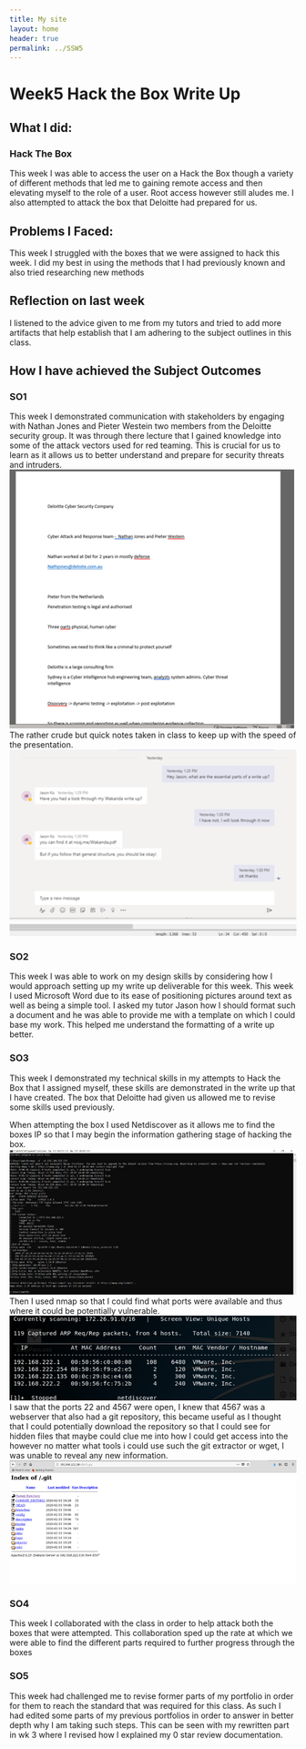 ```yaml
---
title: My site
layout: home
header: true
permalink: ../SSW5
---
```




# Week5 Hack the Box Write Up


## What I did:
### Hack The Box
This week I was able to access the user on a Hack the Box though a variety of different methods that led me to gaining remote access and then elevating myself to the role of a user. Root access however still aludes me. I also attempted to attack the box that Deloitte had prepared for us.

 
 


## Problems I Faced:
This week I struggled with the boxes that we were assigned to hack this week. I did my best in using the methods that I had previously known and also tried researching new methods 
## Reflection on last week
I listened to the advice given to me from my tutors and tried to add more artifacts that help establish that I am adhering to the subject outlines in this class.

## How I have achieved the Subject Outcomes

### SO1
This week I demonstrated communication with stakeholders by engaging with Nathan Jones and Pieter Westein two members from the Deloitte security group. It was through there lecture that I gained knowledge into some of the attack vectors used for red teaming. This is crucial for us to learn as it allows us to better understand and prepare for security threats and intruders.
 ![Notes ](/assets/notes.png)
 The rather crude but quick notes taken in class to keep up with the speed of the presentation.
  ![Jason ](/assets/jason.png)
### SO2 
This week I was able to work on my design skills by considering how I would approach setting up my write up deliverable for this week. This week I used Microsoft Word due to its ease of positioning pictures around text as well as being a simple tool. I asked my tutor Jason how I should format such a document and he was able to provide me with a template on which I could base my work. This helped me understand the formatting of a write up better.

### SO3 
This week I demonstrated my technical skills in my attempts to Hack the Box that I assigned myself, these skills are demonstrated in the write up that I have created. The box that Deloitte had given us allowed me to revise some skills used previously.

When attempting the box I used Netdiscover as it allows me to find the boxes IP so that I may begin the information gathering stage of hacking the box.
 ![netdisover ](/assets/netscan.png)
Then I used nmap so that I could find what ports were available and thus where it could be potentially vulnerable.
 ![Nmap port scan ](/assets/portscan.png)
I saw that the ports 22 and 4567 were open, I knew that 4567 was a webserver that also had a git repository, this became useful as I thought that I could potentially download the repository so that I could see for hidden files that maybe could clue me into how I could get access into the  however no matter what tools i could use such the git extractor or wget, I was unable to reveal any new information.
 ![Git directory ](/assets/git.png)


### SO4 
This week I collaborated with the class in order to help attack both the boxes that were attempted. This collaboration sped up the rate at which we were able to find the different parts required to further progress through the boxes

### SO5
This week had challenged me to revise former parts of my portfolio in order for them to reach the standard that was required for this class. As such I had edited some parts of my previous portfolios in order to answer in better depth why I am taking such steps. This can be seen with my rewritten part in wk 3 where I revised how I explained my 0 star review documentation. 

